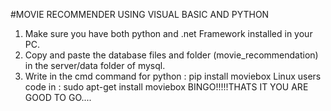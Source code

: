 #MOVIE RECOMMENDER USING VISUAL BASIC AND PYTHON

1. Make sure you have both python and .net Framework installed in your PC.
2. Copy and paste the database files and folder (movie_recommendation) in the server/data folder of mysql.
3. Write in the cmd command for python
                              : pip install moviebox
Linux users code in 
                              : sudo apt-get install moviebox
BINGO!!!!!THATS IT YOU ARE GOOD TO GO....
